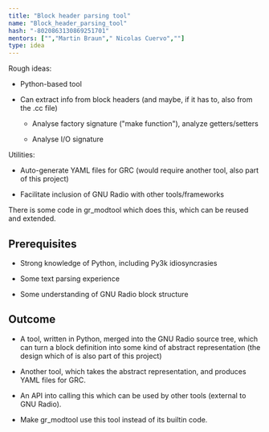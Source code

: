 ```yaml
---
title: "Block header parsing tool"
name: "Block_header_parsing_tool"
hash: "-8020863130869251701"
mentors: ["","Martin Braun"," Nicolas Cuervo",""]
type: idea
---
```



Rough ideas:

* Python-based tool

* Can extract info from block headers (and maybe, if it has to, also from the .cc file)

  * Analyse factory signature ("make function"), analyze getters/setters

  * Analyse I/O signature

Utilities:

* Auto-generate YAML files for GRC (would require another tool, also part of this project)

* Facilitate inclusion of GNU Radio with other tools/frameworks

There is some code in gr_modtool which does this, which can be reused and
extended.

## Prerequisites

* Strong knowledge of Python, including Py3k idiosyncrasies

* Some text parsing experience

* Some understanding of GNU Radio block structure

## Outcome

* A tool, written in Python, merged into the GNU Radio source tree, which can turn a block definition into some kind of abstract representation (the design which of is also part of this project)

* Another tool, which takes the abstract representation, and produces YAML files for GRC.

* An API into calling this which can be used by other tools (external to GNU Radio).

* Make gr_modtool use this tool instead of its builtin code.


